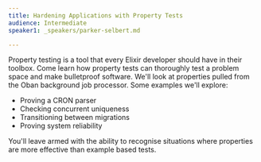 ```yaml
---
title: Hardening Applications with Property Tests
audience: Intermediate
speaker1: _speakers/parker-selbert.md

---
```

Property testing is a tool that every Elixir developer should have in their toolbox. Come learn how property tests can thoroughly test a problem space and make bulletproof software. We'll look at properties pulled from the Oban background job processor. Some examples we'll explore: 

* Proving a CRON parser 
* Checking concurrent uniqueness 
* Transitioning between migrations 
* Proving system reliability 

You'll leave armed with the ability to recognise situations where properties are more effective than example based tests.
